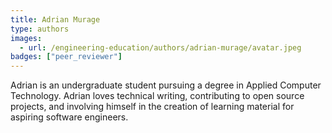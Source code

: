 ```yaml
---
title: Adrian Murage
type: authors
images:
  - url: /engineering-education/authors/adrian-murage/avatar.jpeg 
badges: ["peer_reviewer"]
---
```

Adrian is an undergraduate student pursuing a degree in Applied Computer Technology. Adrian loves technical writing, contributing to open source projects, and involving himself in the creation of learning material for aspiring software engineers.
